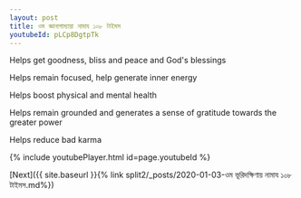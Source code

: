 ```yaml
---
layout: post
title: ওম জ্ঞানাগাম্যায়া নামায ১০৮ টাইমস
youtubeId: pLCp8DgtpTk
---
```

 
 
Helps get goodness, bliss and peace and God's blessings
 
Helps remain focused, help generate inner energy 
 
Helps boost physical and mental health 
 
Helps remain grounded and generates a sense of gratitude towards the greater power 
 
Helps reduce bad karma
 
 
 
 


{% include youtubePlayer.html id=page.youtubeId %}
 
[Next]({{ site.baseurl }}{% link  split2/_posts/2020-01-03-ওম ভূরিদক্ষিণায় নামায ১০৮ টাইমস.md%})
 
